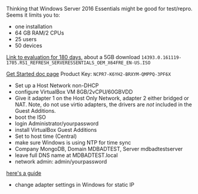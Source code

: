 Thinking that Windows Server 2016 Essentials might be good for test/repro. Seems it limits you to:

* one installation
* 64 GB RAM/2 CPUs
* 25 users
* 50 devices

[Link to evaluation for 180 days](https://www.microsoft.com/en-us/evalcenter/evaluate-windows-server-2016-essentials), about a 5GB download `14393.0.161119-1705.RS1_REFRESH_SERVERESSENTIALS_OEM_X64FRE_EN-US.ISO`

[Get Started doc page](https://docs.microsoft.com/en-us/windows-server-essentials/get-started/get-started) Product Key: `NCPR7-K6YH2-BRXYM-QMPPQ-3PF6X`

* Set up a Host Network non-DHCP
* configure VirtualBox VM 8GB/2vCPU/60GBVDD
* Give it adapter 1 on the Host Only Network, adapter 2 either bridged or NAT. Note, do not use virtio adapters, the drivers are *not* included in the Guest Additions.
* boot the ISO
* login Administrator/yourpassword
* install VirtualBox Guest Additions
* Set to host time (Central)
* make sure Windows is using NTP for time sync
* Company MongoDB, Domain MDBADTEST, Server mdbadtestserver
* leave full DNS name at MDBADTEST.local
* network admin: admin/yourpassword

[here's a guide](http://workendtech.com/how-to-set-up-windows-domain-server-2016-essentials/)

* change adapter settings in Windows for static IP

